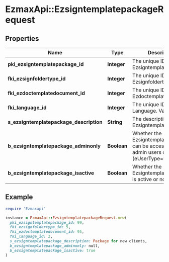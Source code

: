 # EzmaxApi::EzsigntemplatepackageRequest

## Properties

| Name | Type | Description | Notes |
| ---- | ---- | ----------- | ----- |
| **pki_ezsigntemplatepackage_id** | **Integer** | The unique ID of the Ezsigntemplatepackage | [optional] |
| **fki_ezsignfoldertype_id** | **Integer** | The unique ID of the Ezsignfoldertype. |  |
| **fki_ezdoctemplatedocument_id** | **Integer** | The unique ID of the Ezdoctemplatedocument | [optional] |
| **fki_language_id** | **Integer** | The unique ID of the Language.  Valid values:  |Value|Description| |-|-| |1|French| |2|English| |  |
| **s_ezsigntemplatepackage_description** | **String** | The description of the Ezsigntemplatepackage |  |
| **b_ezsigntemplatepackage_adminonly** | **Boolean** | Whether the Ezsigntemplatepackage can be accessed by admin users only (eUserType&#x3D;Normal) |  |
| **b_ezsigntemplatepackage_isactive** | **Boolean** | Whether the Ezsigntemplatepackage is active or not |  |

## Example

```ruby
require 'Ezmaxapi'

instance = EzmaxApi::EzsigntemplatepackageRequest.new(
  pki_ezsigntemplatepackage_id: 99,
  fki_ezsignfoldertype_id: 5,
  fki_ezdoctemplatedocument_id: 95,
  fki_language_id: 2,
  s_ezsigntemplatepackage_description: Package for new clients,
  b_ezsigntemplatepackage_adminonly: null,
  b_ezsigntemplatepackage_isactive: true
)
```

